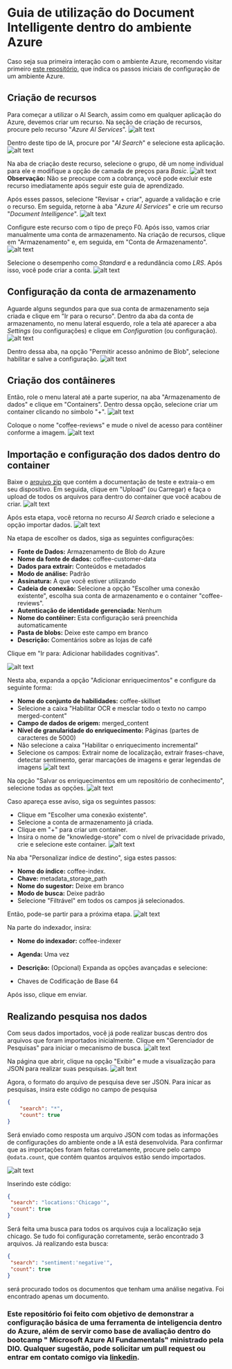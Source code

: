 # Guia de utilização do Document Intelligente dentro do ambiente Azure

Caso seja sua primeira interação com o ambiente Azure, recomendo visitar primeiro [este repositório](https://github.com/HugoCSouza/inicio-azure), que indica os passos iniciais de configuração de um ambiente Azure.

## Criação de recursos

Para começar a utilizar o AI Search, assim como em qualquer aplicação do Azure, devemos criar um recurso. Na seção de criação de recursos, procure pelo recurso "*Azure AI Services*".
![alt text](src/prints/image.png)

Dentro deste tipo de IA, procure por "*AI Search*" e selecione esta aplicação.
![alt text](src/prints/image-1.png)

Na aba de criação deste recurso, selecione o grupo, dê um nome individual para ele e modifique a opção de camada de preços para *Basic*.
![alt text](src/prints/image-2.png)
**Observação:** Não se preocupe com a cobrança, você pode excluir este recurso imediatamente após seguir este guia de aprendizado.

Após esses passos, selecione "Revisar + criar", aguarde a validação e crie o recurso. Em seguida, retorne à aba "*Azure AI Services*" e crie um recurso "*Document Intelligence*".
![alt text](src/prints/image-3.png)

Configure este recurso com o tipo de preço F0. Após isso, vamos criar manualmente uma conta de armazenamento. Na criação de recursos, clique em "Armazenamento" e, em seguida, em "Conta de Armazenamento".
![alt text](src/prints/image-4.png)

Selecione o desempenho como *Standard* e a redundância como *LRS*. Após isso, você pode criar a conta.
![alt text](src/prints/image-5.png)

## Configuração da conta de armazenamento

Aguarde alguns segundos para que sua conta de armazenamento seja criada e clique em "Ir para o recurso". Dentro da aba da conta de armazenamento, no menu lateral esquerdo, role a tela até aparecer a aba *Settings* (ou configurações) e clique em *Configuration* (ou configuração).
![alt text](src/prints/image-6.png)

Dentro dessa aba, na opção "Permitir acesso anônimo de Blob", selecione habilitar e salve a configuração.
![alt text](src/prints/image-7.png)

## Criação dos contâineres

Então, role o menu lateral até a parte superior, na aba "Armazenamento de dados" e clique em "Containers". Dentro dessa opção, selecione criar um container clicando no símbolo "+".
![alt text](src/prints/image-8.png)

Coloque o nome "coffee-reviews" e mude o nivel de acesso para contêiner conforme a imagem.
![alt text](src/prints/image-9.png)

## Importação e configuração dos dados dentro do container

Baixe o [arquivo zip](https://aka.ms/mslearn-coffee-reviews) que contém a documentação de teste e extraia-o em seu dispositivo. Em seguida, clique em "Upload" (ou Carregar) e faça o upload de todos os arquivos para dentro do container que você acabou de criar.
![alt text](src/prints/image-11.png)

Após esta etapa, você retorna no recurso *AI Search* criado e selecione a opção importar dados.
![alt text](src/prints/image-10.png)

Na etapa de escolher os dados, siga as seguintes configurações:

- **Fonte de Dados:** Armazenamento de Blob do Azure
- **Nome da fonte de dados:** coffee-customer-data
- **Dados para extrair:** Conteúdos e metadados
- **Modo de análise:** Padrão
- **Assinatura:** A que você estiver utilizando
- **Cadeia de conexão:** Selecione a opção "Escolher uma conexão existente", escolha sua conta de armazenamento e o container "coffee-reviews".
- **Autenticação de identidade gerenciada:** Nenhum
- **Nome do contêiner:** Esta configuração será preenchida automaticamente
- **Pasta de blobs:** Deixe este campo em branco
- **Descrição:** Comentários sobre as lojas de café

Clique em "Ir para: Adicionar habilidades cognitivas".

![alt text](src/prints/image-13.png)

Nesta aba, expanda a opção "Adicionar enriquecimentos" e configure da seguinte forma:

- **Nome do conjunto de habilidades:** coffee-skillset
- Selecione a caixa "Habilitar OCR e mesclar todo o texto no campo merged-content"
- **Campo de dados de origem:** merged_content
- **Nível de granularidade do enriquecimento:** Páginas (partes de caracteres de 5000)
- Não selecione a caixa "Habilitar o enriquecimento incremental"
- Selecione os campos: Extrair nome de localização, extrair frases-chave, detectar sentimento, gerar marcações de imagens e gerar legendas de imagens
![alt text](src/prints/image-14.png)

Na opção "Salvar os enriquecimentos em um repositório de conhecimento", selecione todas as opções.
![alt text](src/prints/image-16.png)

Caso apareça esse aviso, siga os seguintes passos:

- Clique em "Escolher uma conexão existente".
- Selecione a conta de armazenamento já criada.
- Clique em "+" para criar um container.
- Insira o nome de "knowledge-store" com o nível de privacidade privado, crie e selecione este container.
![alt text](src/prints/image-15.png)

Na aba "Personalizar índice de destino", siga estes passos:

- **Nome do índice:** coffee-index.
- **Chave:** metadata_storage_path
- **Nome do sugestor:** Deixe em branco
- **Modo de busca:** Deixe padrão
- Selecione "Filtrável" em todos os campos já selecionados.

Então, pode-se partir para a próxima etapa.
![alt text](src/prints/image-17.png)

Na parte do indexador, insira:

- **Nome do indexador:** coffee-indexer
- **Agenda:** Uma vez
- **Descrição:** (Opcional)
Expanda as opções avançadas e selecione:

- Chaves de Codificação de Base 64

Após isso, clique em enviar. 

## Realizando pesquisa nos dados

Com seus dados importados, você já pode realizar buscas dentro dos arquivos que foram importados inicialmente. Clique em "Gerenciador de Pesquisas" para iniciar o mecanismo de busca.
![alt text](src/prints/image-18.png)

Na página que abrir, clique na opção "Exibir" e mude a visualização para JSON para realizar suas pesquisas.
![alt text](src/prints/image-19.png)

Agora, o formato do arquivo de pesquisa deve ser JSON. Para inicar as pesquisas, insira este código no campo de pesquisa

```json
{
    "search": "*",
    "count": true
}
```

Será enviado como resposta um arquivo JSON com todas as informações de configurações do ambiente onde a IA está desenvolvida. Para confirmar que as importações foram feitas corretamente, procure pelo campo `@odata.count`, que contém quantos arquivos estão sendo importados.

![alt text](image-20.png)

Inserindo este código:

```json
{
 "search": "locations:'Chicago'",
 "count": true
}
```

Será feita uma busca para todos os arquivos cuja a localização seja chicago. Se tudo foi configuração corretamente, serão encontrado 3 arquivos. Já realizando esta busca:

```json
{
 "search": "sentiment:'negative'",
 "count": true
}
```

será procurado todos os documentos que tenham uma análise negativa. Foi encontrado apenas um documento.

### Este repositório foi feito com objetivo de demonstrar a configuração básica de uma ferramenta de inteligencia dentro do Azure, além de servir como base de avaliação dentro do bootcamp " Microsoft Azure AI Fundamentals" ministrado pela DIO. Qualquer sugestão, pode solicitar um pull request ou entrar em contato comigo via [linkedin](https://www.linkedin.com/in/hugo-cs-souza/).